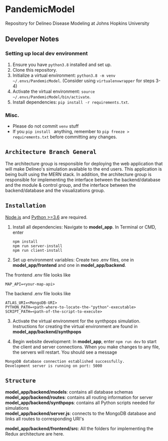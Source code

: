 # PandemicModel
Repository for Delineo Disease Modeling at Johns Hopkins University 

## Developer Notes

### Setting up local dev environment
1. Ensure you have `python3.8` installed and set up.
2. Clone this repository.
3. Initialize a virtual environment: `python3.8 -m venv ~/.envs/PandemicModel`. (Consider using `virtualenvwrapper` for steps 3-4)
4. Activate the virtual environment: `source ~/.envs/PandemicModel/bin/activate`.
5. Install dependencies: `pip install -r requirements.txt`.

### Misc.
- Please do not commit `venv` stuff
- If you `pip install ` anything, remember to  `pip freeze > requirements.txt` before committing any changes.
## `Architecture Branch General`

The architecture group is responsible for deploying the web application that will make Delineo's simulation available to the end users. This application is being built using the MERN stack. In addition, the architecture group is responsible for implementing the interface between the backend/database and the module & control group, and the interface between the backend/database and the visualizations group. 

## `Installation`
[Node.js](https://nodejs.org/en/download) and [Python >=3.6](https://www.python.org/downloads/) are required.

1. Install all dependencies: Navigate to **model_app**. In Terminal or CMD, enter
	```
	npm install
	npm run server-install
	npm run client-install
	```

2. Set up environment variables: Create two .env files, one in **model_app/frontend** and one in **model_app/backend**.

The frontend .env file looks like
```
MAP_API=<your-map-api>
```

The backend .env file looks like
```
ATLAS_URI=<MongoDB-URI>
PYTHON_PATH=<path-where-to-locate-the-"python"-executable>
SCRIPT_PATH=<path-of-the-script-to-execute>
```

3. Activate the virtual environment for the synthpops simulation. Instructions for creating the virtual environment are found in **model_app/backend/synthpops**

4. Begin website development: In **model_app**, enter `npm run dev` to start the client and server connections. When you make changes to any file, the servers will restart. You should see a message

```
MongoDB database connection established successfully.
Development server is running on port: 5000
```

## `Structure`
**model_app/backend/models**: contains all database schemas   
**model_app/backend/routes**: contains all routing information for server  
**model_app/backend/synthpops**: contains all Python scripts needed for simulations  
**model_app/backend/server.js**: connects to the MongoDB database and links all routes to corresponding URI's

**model_app/backend/frontend/src**: All the folders for implementing the Redux architecture are here.